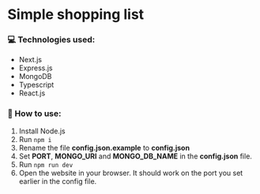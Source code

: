 # Simple shopping list

### 💻 Technologies used:
- Next.js
- Express.js
- MongoDB
- Typescript
- React.js

### 🔧 How to use:

1. Install Node.js
2. Run `npm i`
3. Rename the file **config.json.example** to **config.json**
4. Set **PORT**, **MONGO_URI** and **MONGO_DB_NAME** in the **config.json** file.
5. Run `npm run dev`
6. Open the website in your browser. It should work on the port you set earlier in the config file.
